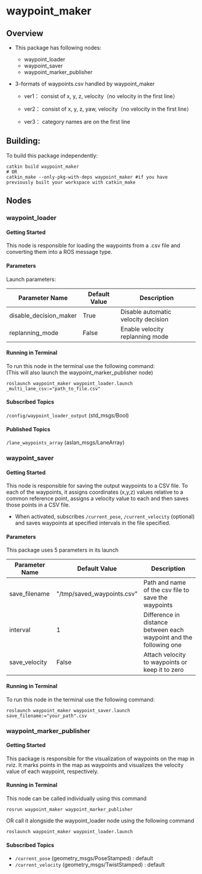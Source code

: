 # waypoint_maker

## Overview

- This package has following nodes:

    - waypoint_loader
    - waypoint_saver
    - waypoint_marker_publisher

- 3-formats of waypoints.csv handled by waypoint_maker

    - ver1： consist of x, y, z, velocity（no velocity in the first line）

    - ver2： consist of x, y, z, yaw, velocity（no velocity in the first line）

    - ver3： category names are on the first line

## Building:

To build this package independently:
```
catkin build waypoint_maker
# OR
catkin_make --only-pkg-with-deps waypoint_maker #if you have previously built your workspace with catkin_make
```

## Nodes

### waypoint_loader

#### Getting Started

This node is responsible for loading the waypoints from a .csv file and converting them into a ROS message type.

#### Parameters

Launch parameters:

| Parameter Name | Default Value | Description |
| -------------- | ------------- | ----------- |
| disable_decision_maker | True | Disable automatic velocity decision |
| replanning_mode | False | Enable velocity replanning mode|

#### Running in Terminal

To run this node in the terminal use the following command:  
(This will also launch the waypoint_marker_publisher node)

```
roslaunch waypoint_maker waypoint_loader.launch _multi_lane_csv:="path_to_file.csv"
```

#### Subscribed Topics
`/config/waypoint_loader_output` (std_msgs/Bool)

#### Published Topics
`/lane_waypoints_array` (aslan_msgs/LaneArray)

### waypoint_saver

#### Getting Started

This node is responsible for saving the output waypoints to a CSV file. To each of the waypoints, it assigns coordinates (x,y,z) values relative to a common reference point, assigns a velocity value to each and then saves those points in a CSV file.

- When activated, subscribes `/current_pose`, `/current_velocity` (optional) and saves waypoints at specified intervals in the file specified.

#### Parameters

This package uses 5 parameters in its launch

| Parameter Name | Default Value | Description |
| -------------- | ------------- | ----------- |
| save_filename | "/tmp/saved_waypoints.csv" | Path and name of the csv file to save the waypoints |
| interval | 1 | Difference in distance between each waypoint and the following one |
| save_velocity | False | Attach velocity to waypoints or keep it to zero |

#### Running in Terminal

To run this node in the terminal use the following command:

```
roslaunch waypoint_maker waypoint_saver.launch save_filename:="your_path".csv
```

### waypoint_marker_publisher

#### Getting Started

This package is responsible for the visualization of waypoints on the map in rviz. It marks points in the map as waypoints and visualizes the velocity value of each waypoint, respectively.

#### Running in Terminal

This node can be called individually using this command
```
rosrun waypoint_maker waypoint_marker_publisher
```
OR call it alongside the waypoint_loader node using the following command
```
roslaunch waypoint_maker waypoint_loader.launch
```
#### Subscribed Topics

- `/current_pose` (geometry_msgs/PoseStamped) : default
- `/current_velocity` (geometry_msgs/TwistStamped) : default
